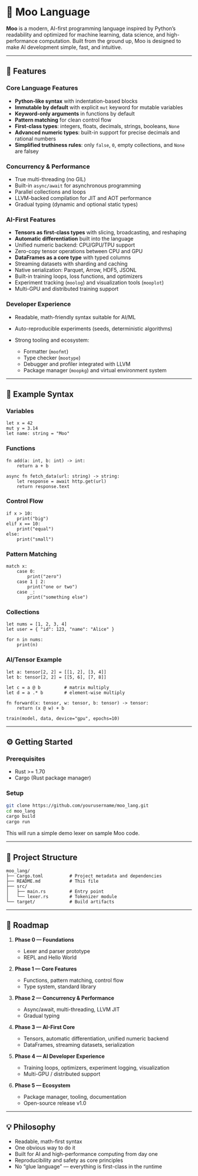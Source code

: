 # 🐄 Moo Language

**Moo** is a modern, AI-first programming language inspired by Python’s readability and optimized for machine learning, data science, and high-performance computation. Built from the ground up, Moo is designed to make AI development simple, fast, and intuitive.

---

## 🚀 Features

### Core Language Features

- **Python-like syntax** with indentation-based blocks
- **Immutable by default** with explicit `mut` keyword for mutable variables
- **Keyword-only arguments** in functions by default
- **Pattern matching** for clean control flow
- **First-class types**: integers, floats, decimals, strings, booleans, `None`
- **Advanced numeric types**: built-in support for precise decimals and rational numbers
- **Simplified truthiness rules**: only `false`, `0`, empty collections, and `None` are falsey

### Concurrency & Performance

- True multi-threading (no GIL)
- Built-in `async/await` for asynchronous programming
- Parallel collections and loops
- LLVM-backed compilation for JIT and AOT performance
- Gradual typing (dynamic and optional static types)

### AI-First Features

- **Tensors as first-class types** with slicing, broadcasting, and reshaping
- **Automatic differentiation** built into the language
- Unified numeric backend: CPU/GPU/TPU support
- Zero-copy tensor operations between CPU and GPU
- **DataFrames as a core type** with typed columns
- Streaming datasets with sharding and caching
- Native serialization: Parquet, Arrow, HDF5, JSONL
- Built-in training loops, loss functions, and optimizers
- Experiment tracking (`moolog`) and visualization tools (`mooplot`)
- Multi-GPU and distributed training support

### Developer Experience

- Readable, math-friendly syntax suitable for AI/ML
- Auto-reproducible experiments (seeds, deterministic algorithms)
- Strong tooling and ecosystem:

  - Formatter (`moofmt`)
  - Type checker (`mootype`)
  - Debugger and profiler integrated with LLVM
  - Package manager (`moopkg`) and virtual environment system

---

## 🔹 Example Syntax

### Variables

```moo
let x = 42
mut y = 3.14
let name: string = "Moo"
```

### Functions

```moo
fn add(a: int, b: int) -> int:
    return a + b

async fn fetch_data(url: string) -> string:
    let response = await http.get(url)
    return response.text
```

### Control Flow

```moo
if x > 10:
    print("big")
elif x == 10:
    print("equal")
else:
    print("small")
```

### Pattern Matching

```moo
match x:
    case 0:
        print("zero")
    case 1 | 2:
        print("one or two")
    case _:
        print("something else")
```

### Collections

```moo
let nums = [1, 2, 3, 4]
let user = { "id": 123, "name": "Alice" }

for n in nums:
    print(n)
```

### AI/Tensor Example

```moo
let a: tensor[2, 2] = [[1, 2], [3, 4]]
let b: tensor[2, 2] = [[5, 6], [7, 8]]

let c = a @ b         # matrix multiply
let d = a .* b        # element-wise multiply

fn forward(x: tensor, w: tensor, b: tensor) -> tensor:
    return (x @ w) + b

train(model, data, device="gpu", epochs=10)
```

---

## ⚙️ Getting Started

### Prerequisites

- Rust >= 1.70
- Cargo (Rust package manager)

### Setup

```bash
git clone https://github.com/yourusername/moo_lang.git
cd moo_lang
cargo build
cargo run
```

This will run a simple demo lexer on sample Moo code.

---

## 📂 Project Structure

```
moo_lang/
├── Cargo.toml          # Project metadata and dependencies
├── README.md           # This file
├── src/
│   ├── main.rs         # Entry point
│   └── lexer.rs        # Tokenizer module
└── target/             # Build artifacts
```

---

## 📝 Roadmap

1. **Phase 0 — Foundations**

   - Lexer and parser prototype
   - REPL and Hello World

2. **Phase 1 — Core Features**

   - Functions, pattern matching, control flow
   - Type system, standard library

3. **Phase 2 — Concurrency & Performance**

   - Async/await, multi-threading, LLVM JIT
   - Gradual typing

4. **Phase 3 — AI-First Core**

   - Tensors, automatic differentiation, unified numeric backend
   - DataFrames, streaming datasets, serialization

5. **Phase 4 — AI Developer Experience**

   - Training loops, optimizers, experiment logging, visualization
   - Multi-GPU / distributed support

6. **Phase 5 — Ecosystem**

   - Package manager, tooling, documentation
   - Open-source release v1.0

---

## 💡 Philosophy

- Readable, math-first syntax
- One obvious way to do it
- Built for AI and high-performance computing from day one
- Reproducibility and safety as core principles
- No “glue language” — everything is first-class in the runtime
